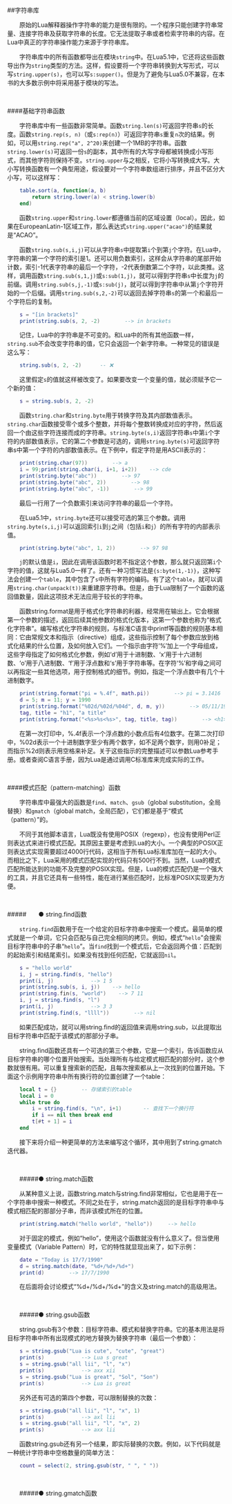 ##字符串库

&emsp;&emsp;原始的Lua解释器操作字符串的能力是很有限的。一个程序只能创建字符串常量、连接字符串及获取字符串的长度。它无法提取子串或者检索字符串的内容。在Lua中真正的字符串操作能力来源于字符串库。

&emsp;&emsp;字符串库中的所有函数都导出在模块`string`中。在Lua5.1中，它还将这些函数导出作为`string`类型的方法。这样，假设要将一个字符串转换到大写形式，可以写`string.upper(s)`，也可以写`s:supper()`。但是为了避免与Lua5.0不兼容，在本书的大多数示例中将采用基于模块的写法。

&emsp;&emsp;

####基础字符串函数

&emsp;&emsp;字符串库中有一些函数非常简单。函数`string.len(s)`可返回字符串`s`的长度。函数`string.rep(s, n)`（或`s:rep(n)`）可返回字符串`s`重复`n`次的结果。例如，可以用`string.rep("a", 2^20)`来创建一个1MB的字符串。函数`string.lower(s)`可返回一份`s`的副本，其中所有的大写字母都被转换成小写形式，而其他字符则保持不变。`string.upper`与之相反，它将小写转换成大写。大小写转换函数有一个典型用途，假设要对一个字符串数组进行排序，并且不区分大小写，可以这样写：

```lua
    table.sort(a, function(a, b)
        return string.lower(a) < string.lower(b)
    end)
```

&emsp;&emsp;函数`string.upper`和`string.lower`都遵循当前的区域设置（local）。因此，如果在EuropeanLatin-1区域工作，那么表达式`string.upper("acao")`的结果就是“ACAO”。

&emsp;&emsp;函数`string.sub(s,i,j)`可以从字符串`s`中提取第`i`个到第`j`个字符。在Lua中，字符串的第一个字符的索引是1。还可以用负数索引，这样会从字符串的尾部开始计数，索引-1代表字符串的最后一个字符，-2代表倒数第二个字符，以此类推。这样，调用函数`string.sub(s,1,j)`或`s:sub(1,j)`，就可以得到字符串`s`中长度为`j`的前缀。调用`string.sub(s,j,-1)`或`s:sub(j)`，就可以得到字符串中从第`j`个字符开始的一个后缀。调用`string.sub(s,2,-2)`可以返回去掉字符串`s`的第一个和最后一个字符后的复制。

```lua
    s = "[in brackets]"
    print(string.sub(s, 2, -2)        --> in brackets
```

&emsp;&emsp;记住，Lua中的字符串是不可变的。和Lua中的所有其他函数一样，`string.sub`不会改变字符串的值，它只会返回一个新字符串。一种常见的错误是这么写：

```lua
    string.sub(s, 2, -2)      -- ❌
```

&emsp;&emsp;这里假定`s`的值就这样被改变了。如果要改变一个变量的值，就必须赋予它一个新的值：

```lua
    s = string.sub(s, 2, -2)
```

&emsp;&emsp;函数`string.char`和`string.byte`用于转换字符及其内部数值表示。`string.char`函数接受零个或多个整数，并将每个整数转换成对应的字符，然后返回一个由这些字符连接而成的字符串。`string.byte(s,i)`返回字符串`s`中第`i`个字符的内部数值表示，它的第二个参数是可选的，调用`string.byte(s)`可返回字符串s中第一个字符的内部数值表示。在下例中，假定字符是用ASCII表示的：

```lua
    print(string.char(97))        --> a
    i = 99;print(string.char(i, i+1, i+2))    --> cde
    print(string.byte("abc"))        --> 97
    print(string.byte("abc", 2))        --> 98
    print(string.byte("abc", -1))        --> 99
```

&emsp;&emsp;最后一行用了一个负数索引来访问字符串的最后一个字符。

&emsp;&emsp;在Lua5.1中，`string.byte`还可以接受可选的第三个参数。调用`string.byte(s,i,j)`可以返回索引`i`到`j`之间（包括`i`和`j`）的所有字符的内部表示值。

```lua
    print(string.byte("abc", 1, 2))        --> 97 98
```

&emsp;&emsp;`j`的默认值是`i`，因此在调用该函数时若不指定这个参数，那么就只返回第`i`个字符的值，这就与Lua5.0一样了。还有一种习惯写法是`{s:byte(1,-1)}`，这种写法会创建一个`table`，其中包含了`s`中所有字符的编码。有了这个`table`，就可以调用`string.char(unpack(t))`来重建原字符串。但是，由于Lua限制了一个函数的返回值数量，因此这项技术无法应用于较长的字符串。

&emsp;&emsp;函数string.format是用于格式化字符串的利器，经常用在输出上。它会根据第一个参数的描述，返回后续其他参数的格式化版本，这第一个参数也称为“格式化字符串”。编写格式化字符串的规则，与标准C语言中printf等函数的规则基本相同：它由常规文本和指示（directive）组成，这些指示控制了每个参数应放到格式化结果的什么位置，及如何放入它们。一个指示由字符‘%’加上一个字母组成，这些字母指定了如何格式化参数，例如‘d’用于十进制数、‘x’用于十六进制数、‘o’用于八进制数、‘f’用于浮点数和‘s’用于字符串等。在字符‘%’和字母之间可以再指定一些其他选项，用于控制格式的细节。例如，指定一个浮点数中有几个十进制数字。

```lua
    print(string.format("pi = %.4f", math.pi))        --> pi = 3.1416
    d = 5; m = 11; y = 1990
    print(string.format("%02d/%02d/%04d", d, m, y))        --> 05/11/1990
    tag, title = "h1", "a title"
    print(string.format("<%s>%s<%s>", tag, title, tag))        --> <h1>a title<h1>
```

&emsp;&emsp;在第一次打印中，%.4f表示一个浮点数的小数点后有4位数字。在第二次打印中，%02d表示一个十进制数字至少有两个数字，如不足两个数字，则用0补足；而指示%2d则表示用空格来补足。关于这些指示的完整描述可以参数Lua参考手册。或者查阅C语言手册，因为Lua是通过调用C标准库来完成实际的工作。

&emsp;&emsp;

####模式匹配（pattern-matching）函数

&emsp;&emsp;字符串库中最强大的函数是`find`、`match`、`gsub`（global substitution，全局替换）和`gmatch`（global match，全局匹配），它们都是基于“模式（pattern）”的。

&emsp;&emsp;不同于其他脚本语言，Lua既没有使用POSIX（regexp），也没有使用Perl正则表达式来进行模式匹配。其原因主要是考虑到Lua的大小。一个典型的POSIX正则表达式实现需要超过4000行代码，这相当于所有Lua标准库加在一起的大小。而相比之下，Lua采用的模式匹配实现的代码只有500行不到。当然，Lua的模式匹配所能达到的功能不及完整的POSIX实现。但是，Lua的模式匹配仍是一个强大的工具，并且它还具有一些特性，能在进行某些匹配时，比标准POSIX实现更为方便。

&emsp;&emsp;

#####&emsp;&emsp;● string.find函数

&emsp;&emsp;`string.find`函数用于在一个给定的目标字符串中搜索一个模式。最简单的模式就是一个单词，它只会匹配与自己完全相同的拷贝。例如，模式“`hello`”会搜索目标字符串中的子串“`hello`”。当`find`找到一个模式后，它会返回两个值：匹配到的起始索引和结尾索引。如果没有找到任何匹配，它就返回`nil`。

```lua
    s = "hello world"
    i, j = string.find(s, "hello")
    print(i, j)            --> 1 5
    print(string.sub(s, i, j))    --> hello
    print(string.fin(s, "world")    --> 7 11
    i, j = string.find(s, "l")
    print(i, j)            --> 3 3
    print(string.find(s, "llll"))        --> nil
```


&emsp;&emsp;如果匹配成功，就可以用string.find的返回值来调用string.sub，以此提取出目标字符串中匹配于该模式的那部分子串。

&emsp;&emsp;string.find函数还具有一个可选的第三个参数，它是一个索引，告诉函数应从目标字符串的哪个位置开始搜索。当处理所有与给定模式相匹配的部分时，这个参数就很有用。可以重复搜索新的匹配，且每次搜索都从上一次找到的位置开始。下面这个示例用字符串中所有换行符的位置创建了一个table：

```lua
    local t = {}		-- 存储索引的table
    local i = 0
    while true do
        i = string.find(s, "\n", i+1)		-- 查找下一个换行符
        if i == nil then break end
        t[#t + 1] = i
    end
```

&emsp;&emsp;接下来将介绍一种更简单的方法来编写这个循环，其中用到了string.gmatch迭代器。

&emsp;&emsp;

&emsp;&emsp;#####● string.match函数

&emsp;&emsp;从某种意义上说，函数string.match与string.find非常相似，它也是用于在一个字符串中搜索一种模式。不同之处在于，string.match返回的是目标字符串中与模式相匹配的那部分子串，而非该模式所在的位置。

```lua
    print(string.match("hello world", "hello"))		--> hello
```

&emsp;&emsp;对于固定的模式，例如“hello”，使用这个函数就没有什么意义了。但当使用变量模式（Variable Pattern）时，它的特性就显现出来了，如下示例：

```lua
    date = "Today is 17/7/1990"
    d = string.match(date, "%d+/%d+/%d+")
    print(d)		--> 17/7/1990
```

&emsp;&emsp;在后面将会讨论模式“%d+/%d+/%d+”的含义及string.match的高级用法。

&emsp;&emsp;

&emsp;&emsp;#####● string.gsub函数

&emsp;&emsp;string.gsub有3个参数：目标字符串、模式和替换字符串。它的基本用法是将目标字符串中所有出现模式的地方替换为替换字符串（最后一个参数）：

```lua
    s = string.gsub("Lua is cute", "cute", "great")
    print(s)			--> Lua s great
    s = string.gsub("all lii", "l", "x")
    print(s)			--> axx xii
    s = string.gsub("Lua is great", "Sol", "Son")
    print(s)			--> Lua is great
```

&emsp;&emsp;另外还有可选的第四个参数，可以限制替换的次数：

```lua
    s = string.gsub("all lii", "l", "x", 1)
    print(s)			--> axl lii
    s = string.gsub("all lii", "l", "x", 2)
    print(s)			--> axx lii
```

&emsp;&emsp;函数string.gsub还有另一个结果，即实际替换的次数。例如，以下代码就是一种统计字符串中空格数量的简单方法：

```lua
    count = select(2, string.gsub(str, " ", " "))
```

&emsp;&emsp;

&emsp;&emsp;#####● string.gmatch函数
